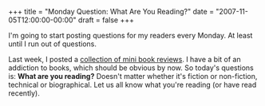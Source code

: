 +++
title = "Monday Question: What Are You Reading?"
date = "2007-11-05T12:00:00-00:00"
draft = false
+++

I'm going to start posting questions for my readers every Monday. At
least until I run out of questions.

Last week, I posted a [collection of mini book
reviews](http://www.approachingnormal.com/2007/10/27/what-i-ve-been-reading).
I have a bit of an addiction to books, which should be obvious by now.
So today's questions is: **What are you reading?** Doesn't matter
whether it's fiction or non-fiction, technical or biographical. Let us
all know what you're reading (or have read recently).

